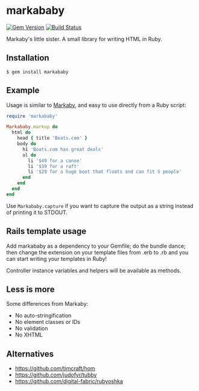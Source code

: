 # markababy

[![Gem Version](https://badge.fury.io/rb/markababy.svg)](https://badge.fury.io/rb/markababy) [![Build Status](https://api.travis-ci.org/timcraft/markababy.svg?branch=master)](https://travis-ci.org/timcraft/markababy)


Markaby's little sister. A small library for writing HTML in Ruby.


## Installation

    $ gem install markababy


## Example

Usage is similar to [Markaby](http://en.wikipedia.org/wiki/Markaby),
and easy to use directly from a Ruby script:

```ruby
require 'markababy'

Markababy.markup do
  html do
    head { title 'Boats.com' }
    body do
      h1 'Boats.com has great deals'
      ul do
        li '$49 for a canoe'
        li '$39 for a raft'
        li '$29 for a huge boot that floats and can fit 5 people'
      end
    end
  end
end
```

Use `Markababy.capture` if you want to capture
the output as a string instead of printing it to STDOUT.


## Rails template usage

Add markababy as a dependency to your Gemfile; do the bundle dance; then change
the extension on your template files from .erb to .rb and you can start writing
your templates in Ruby!

Controller instance variables and helpers will be available as methods.


## Less is more

Some differences from Markaby:

* No auto-stringification
* No element classes or IDs
* No validation
* No XHTML


## Alternatives

* https://github.com/timcraft/hom
* https://github.com/judofyr/tubby
* https://github.com/digital-fabric/rubyoshka
